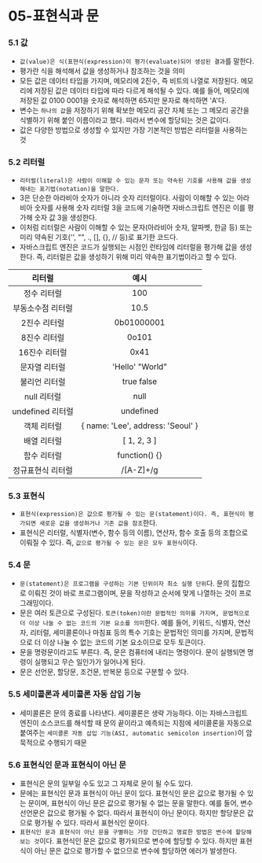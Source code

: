 # 05-표현식과 문

### 5.1 값

* `값(value)은 식(표현식(expression)이 평가(evaluate)되어 생성된 결과`를 말한다.
* 평가란 식을 해석해서 값을 생성하거나 참조하는 것을 의미
* 모든 값은 데이터 타입을 가지며, 메모리에 2진수, 즉 비트의 나열로 저장된다. 메모리에 저장된 값은 데이터 타입에 따라 다르게 해석될 수 있다. 예를 들어, 메모리에 저장된 값 0100 0001을 숫자로 해석하면 65지만 문자로 해석하면 'A'다.
* 변수는 `하나의 값`을 저장하기 위해 확보한 메모리 공간 자체 또는 그 메모리 공간을 식별하기 위해 붙인 이름이라고 했다. 따라서 변수에 할당되는 것은 값이다.
* 값은 다양한 방법으로 생성할 수 있지만 가장 기본적인 방법은 리터럴을 사용하는 것

### 5.2 리터럴

* `리터럴(literal)은 사람이 이해할 수 있는 문자 또는 약속된 기호를 사용해 값을 생성해내는 표기법(notation)을 말한다.`
* 3은 단순한 아라비아 숫자가 아니라 숫자 리터럴이다. 사람이 이해할 수 있는 아라비아 숫자를 사용해 숫자 리터럴 3을 코드에 기술하면 자바스크립트 엔진은 이를 평가해 숫자 값 3을 생성한다.
* 이처럼 리터럴은 사람이 이해할 수 있는 문자(아라비아 숫자, 알파벳, 한글 등) 또는 미리 약속된 기호('', "", ., \[], {}, // 등)로 표기한 코드다.
* 자바스크립트 엔진은 코드가 실행되는 시점인 런타임에 리터럴을 평가해 값을 생성한다. 즉, 리터럴은 값을 생성하기 위해 미리 약속한 표기법이라고 할 수 있다.

|      리터럴      |                 예시                |
| :-----------: | :-------------------------------: |
|     정수 리터럴    |                100                |
|   부동소수점 리터럴   |                10.5               |
|    2진수 리터럴    |             0b01000001            |
|    8진수 리터럴    |               0o101               |
|    16진수 리터럴   |                0x41               |
|    문자열 리터럴    |          'Hello' "World"          |
|    불리언 리터럴    |             true false            |
|    null 리터럴   |                null               |
| undefined 리터럴 |             undefined             |
|     객체 리터럴    | { name: 'Lee', address: 'Seoul' } |
|     배열 리터럴    |            \[ 1, 2, 3 ]           |
|     함수 리터럴    |           function() {}           |
|   정규표현식 리터럴   |             /\[A-Z]+/g            |

### 5.3 표현식

* `표현식(expression)은 값으로 평가될 수 있는 문(statement)이다. 즉, 표현식이 평가되면 새로운 값을 생성하거나 기존 값을 참조`한다.
* 표현식은 리터럴, 식별자(변수, 함수 등의 이름), 연산자, 함수 호출 등의 조합으로 이뤄질 수 있다. 즉, `값으로 평가될 수 있는 문은 모두 표현식`이다.

### 5.4 문

* `문(statement)은 프로그램을 구성하는 기본 단위이자 최소 실행 단위`다. 문의 집합으로 이뤄진 것이 바로 프로그램이며, 문을 작성하고 순서에 맞게 나열하는 것이 프로그래밍이다.
* 문은 여러 토큰으로 구성된다. `토큰(token)이란 문법적인 의미를 가지며, 문법적으로 더 이상 나눌 수 없는 코드의 기본 요소를 의미`한다. 예를 들어, 키워드, 식별자, 연산자, 리터럴, 세미콜론이나 마침표 등의 특수 기호는 문법적인 의미를 가지며, 문법적으로 더 이상 나눌 수 없는 코드의 기본 요소이므로 모두 토큰이다.
* 문을 명령문이라고도 부른다. 즉, 문은 컴퓨터에 내리는 명령이다. 문이 실행되면 명령이 실행되고 무슨 일인가가 일어나게 된다.
* 문은 선언문, 할당문, 조건문, 반복문 등으로 구분할 수 있다.

### 5.5 세미콜론과 세미콜론 자동 삽입 기능

* 세미콜론은 문의 종료를 나타낸다. 세미콜론은 생략 가능하다. 이는 자바스크립트 엔진이 소스코드를 해석할 때 문의 끝이라고 예측되는 지점에 세미콜론을 자동으로 붙여주는 `세미콜론 자동 삽입 기능(ASI, automatic semicolon insertion)`이 암묵적으로 수행되기 때문

### 5.6 표현식인 문과 표현식이 아닌 문

* 표현식은 문의 일부일 수도 있고 그 자체로 문이 될 수도 있다.
* 문에는 표현식인 문과 표현식이 아닌 문이 있다. 표현식인 문은 값으로 평가될 수 있는 문이며, 표현식이 아닌 문은 값으로 평가될 수 없는 문을 말한다. 예를 들어, 변수 선언문은 값으로 평가될 수 없다. 따라서 표현식이 아닌 문이다. 하지만 할당문은 값으로 평가될 수 있다. 따라서 표현식인 문이다.
* `표현식인 문과 표현식이 아닌 문을 구별하는 가장 간단하고 명료한 방법은 변수에 할당해 보는 것`이다. 표현식인 문은 값으로 평가되므로 변수에 할당할 수 있다. 하지만 표현식이 아닌 문은 값으로 평가할 수 없으므로 변수에 할당하면 에러가 발생한다.
